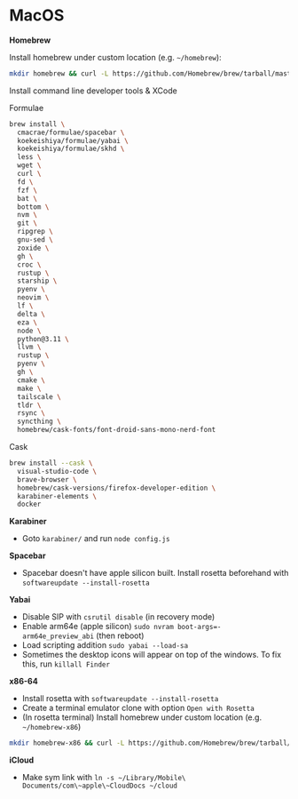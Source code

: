 # MacOS

**Homebrew**

Install homebrew under custom location (e.g. `~/homebrew`):
 
```bash
mkdir homebrew && curl -L https://github.com/Homebrew/brew/tarball/master | tar xz --strip 1 -C homebrew && export PATH="$HOME/homebrew/bin:$PATH"
```

Install command line developer tools & XCode

Formulae
```bash
brew install \
  cmacrae/formulae/spacebar \
  koekeishiya/formulae/yabai \
  koekeishiya/formulae/skhd \
  less \
  wget \
  curl \
  fd \
  fzf \
  bat \
  bottom \
  nvm \
  git \
  ripgrep \
  gnu-sed \
  zoxide \
  gh \
  croc \
  rustup \
  starship \
  pyenv \
  neovim \
  lf \
  delta \
  eza \
  node \
  python@3.11 \
  llvm \
  rustup \
  pyenv \
  gh \
  cmake \
  make \
  tailscale \
  tldr \
  rsync \
  syncthing \
  homebrew/cask-fonts/font-droid-sans-mono-nerd-font
```

Cask
```bash
brew install --cask \
  visual-studio-code \
  brave-browser \
  homebrew/cask-versions/firefox-developer-edition \
  karabiner-elements \
  docker
```

**Karabiner**
- Goto `karabiner/` and run `node config.js`

**Spacebar**
- Spacebar doesn't have apple silicon built. Install rosetta beforehand with `softwareupdate --install-rosetta`

**Yabai**
- Disable SIP with `csrutil disable` (in recovery mode)
- Enable arm64e (apple silicon) `sudo nvram boot-args=-arm64e_preview_abi` (then reboot)
- Load scripting addition `sudo yabai --load-sa`
- Sometimes the desktop icons will appear on top of the windows. To fix this, run `killall Finder`

**x86-64**
- Install rosetta with `softwareupdate --install-rosetta`
- Create a terminal emulator clone with option `Open with Rosetta`
- (In rosetta terminal) Install homebrew under custom location (e.g. `~/homebrew-x86`)

```bash
mkdir homebrew-x86 && curl -L https://github.com/Homebrew/brew/tarball/master | tar xz --strip 1 -C homebrew-x86  # Same command as before
```

**iCloud**
- Make sym link with `ln -s ~/Library/Mobile\ Documents/com\~apple\~CloudDocs ~/cloud`
